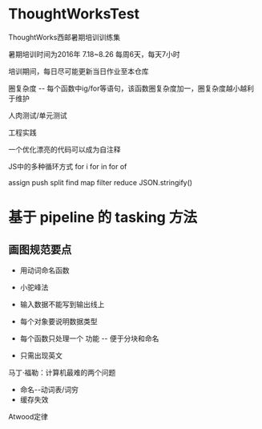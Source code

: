 # ThoughtWorksTest

ThoughtWorks西邮暑期培训训练集

暑期培训时间为2016年 7.18~8.26 每周6天，每天7小时

培训期间，每日尽可能更新当日作业至本仓库



圈复杂度 -- 每个函数中ig/for等语句，该函数圈复杂度加一，圈复杂度越小越利于维护

人肉测试/单元测试

工程实践

一个优化漂亮的代码可以成为自注释

JS中的多种循环方式
for i
for in
for of

assign
push
split
find
map
filter
reduce
JSON.stringify()

# 基于 pipeline 的 tasking 方法

## 画图规范要点

* 用动词命名函数

* 小驼峰法

* 输入数据不能写到输出线上

* 每个对象要说明数据类型

* 每个函数只处理一个 功能 -- 便于分块和命名

* 只需出现英文



   

马丁·福勒：计算机最难的两个问题
* 命名--动词表/词穷
* 缓存失效

Atwood定律